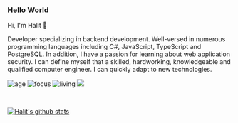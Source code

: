 ### Hello World
Hi, I'm Halit 👋

  Developer specializing in backend development. Well-versed in numerous programming languages including C#, JavaScript, TypeScript and PostgreSQL. In addition, I have a passion for learning about web application security. I can define myself that a skilled, hardworking, knowledgeable and qualified computer engineer. I can quickly adapt to new technologies.

![age](https://img.shields.io/badge/age-26-blue)
![focus](https://img.shields.io/badge/focus-backend-brightgreen)
![living](https://img.shields.io/badge/living-Izmir-3c9)
![](https://komarev.com/ghpvc/?username=halitdogmen&label=visitors)

<br />

[![Halit's github stats](https://github-readme-stats.vercel.app/api?username=halitdogmen&show_icons=true)](https://github.com/halitdogmen)

